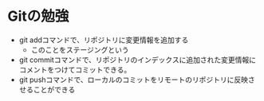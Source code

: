 # Gitの勉強
- git addコマンドで、リポジトリに変更情報を追加する
  - このことをステージングという
- git commitコマンドで、リポジトリのインデックスに追加された変更情報にコメントをつけてコミットできる。
- git pushコマンドで、ローカルのコミットをリモートのリポジトリに反映させることができる

